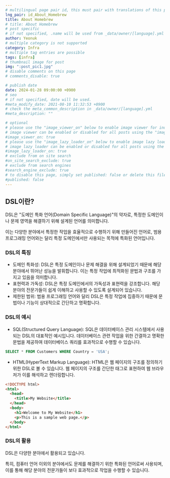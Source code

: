 ```yaml
---
# multilingual page pair id, this must pair with translations of this page. (This name must be unique)
lng_pair: id_About_Homebrew
title: About Homebrew
# title: About Homebrew
# post specific
# if not specified, .name will be used from _data/owner/[language].yml
author: Yeonuk
# multiple category is not supported
category: Infra
# multiple tag entries are possible
tags: [infra]
# thumbnail image for post
img: ":post_pic1.jpg"
# disable comments on this page
# comments_disable: true

# publish date
date: 2024-01-28 09:00:00 +0900
# seo
# if not specified, date will be used.
#meta_modify_date: 2021-08-10 11:32:53 +0900
# check the meta_common_description in _data/owner/[language].yml
#meta_description: ""

# optional
# please use the "image_viewer_on" below to enable image viewer for individual pages or posts (_posts/ or [language]/_posts folders).
# image viewer can be enabled or disabled for all posts using the "image_viewer_posts: true" setting in _data/conf/main.yml.
#image_viewer_on: true
# please use the "image_lazy_loader_on" below to enable image lazy loader for individual pages or posts (_posts/ or [language]/_posts folders).
# image lazy loader can be enabled or disabled for all posts using the "image_lazy_loader_posts: true" setting in _data/conf/main.yml.
#image_lazy_loader_on: true
# exclude from on site search
#on_site_search_exclude: true
# exclude from search engines
#search_engine_exclude: true
# to disable this page, simply set published: false or delete this file
#published: false
---
```


<!-- outline-start -->

## DSL이란?

DSL은 "도메인 특화 언어(Domain Specific Language)"의 약자로, 특정한 도메인이나 문제 영역을 해결하기 위해 설계된 언어를 의미합니다.

이는 다양한 분야에서 특정한 작업을 효율적으로 수행하기 위해 만들어진 언어로, 범용 프로그래밍 언어와는 달리 특정 도메인에서만 사용되는 목적에 특화된 언어입니다.

<!-- outline-end -->

### DSL의 특징

- 도메인 특화성:
  DSL은 특정 도메인이나 문제 해결을 위해 설계되었기 때문에 해당 분야에서 뛰어난 성능을 발휘합니다. 이는 특정 작업에 최적화된 문법과 구조를 가지고 있음을 의미합니다.
- 표현력과 가독성:
  DSL은 특정 도메인에서의 가독성과 표현력을 강조합니다. 해당 분야의 전문가들이 쉽게 이해하고 사용할 수 있도록 설계되어 있습니다.
- 제한된 범위:
  범용 프로그래밍 언어와 달리 DSL은 특정 작업에 집중하기 때문에 문법이나 기능이 상대적으로 간단하고 명확합니다.

### DSL의 예시

- SQL(Structured Query Language):
  SQL은 데이터베이스 관리 시스템에서 사용되는 DSL의 대표적인 예시입니다. 데이터베이스 관련 작업을 위한 간결하고 명확한 문법을 제공하여 데이터베이스 쿼리를 효과적으로 수행할 수 있습니다.

```sql
SELECT * FROM Customers WHERE Country = 'USA';
```

- HTML(HyperText Markup Language):
  HTML은 웹 페이지의 구조를 정의하기 위한 DSL로 볼 수 있습니다. 웹 페이지의 구조를 간단한 태그로 표현하여 웹 브라우저가 이를 해석하고 렌더링합니다.

```html
<!DOCTYPE html>
<html>
  <head>
    <title>My Website</title>
  </head>
  <body>
    <h1>Welcome to My Website</h1>
    <p>This is a sample web page.</p>
  </body>
</html>
```

### DSL의 활용

DSL은 다양한 분야에서 활용되고 있습니다.

특히, 컴퓨터 언어 이외의 분야에서도 문제를 해결하기 위한 특화된 언어로써 사용되며, 이를 통해 해당 분야의 전문가들이 보다 효과적으로 작업을 수행할 수 있습니다.
